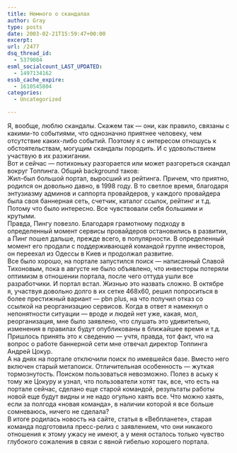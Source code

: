 ```yaml
---
title: Немного о скандалах
author: Gray
type: posts
date: 2003-02-21T15:59:47+00:00
excerpt:
url: /2477
dsq_thread_id:
  - 5379084
esml_socialcount_LAST_UPDATED:
  - 1497134162
essb_cache_expire:
  - 1610545804
categories:
  - Uncategorized

---
```








Я, вообще, люблю скандалы. Скажем так &#8212; они, как правило, связаны с какими-то событиями, что однозначно приятнее человеку, чем отсутствие каких-либо событий. Поэтому я с интересом отношусь к обстоятельствам, могущим скандалы породить. И с удовольствием участвую в их разжигании.  
Вот и сейчас &#8212; потихоньку разгорается или может разгореться скандал вокруг Топпинга. Общий background таков:  
Жил-был большой портал, выросший из рейтинга. Причем, что приятно, родился он довольно давно, в 1998 году. В то светлое время, благодаря энтузиазму админов и саппорта провайдеров, у каждого провайдера была своя баннерная сеть, счетчик, каталог ссылок, рейтинг и т.д. Потому что было интересно. Все чувствовали себя большими и крутыми.  
Правда, Пингу повезло. Благодаря грамотному подходу в определенный момент сервисы провайдеров остановились в развитии, а Пинг пошел дальше, прежде всего, в популярности. В определенный момент его продали с поддерживающей командой группе инвесторов, он переехал из Одессы в Киев и продолжал развитие.  
Все было хорошо, на портале запустился поиск &#8212; написанный Славой Тихоновым, пока в августе не было объявлено, что инвесторы потеряли оптимизм в отношении портала, после чего оттуда ушли все разработчики. И портал встал. Жизнью это назвать сложно. В октябре я, участвуя довольно долго в их сетке 468х60, решил попроситься в более престижный вариант &#8212; pbn plus, на что получил отказ со ссылкой на реорганизацию сервисов. Когда в ответ я намекнул о непонятности ситуации &#8212; вроде и людей нет уже, какая, мол, реорганизация, мне было заявлено, что слушать это удивительно, изменения в правилах будут опубликованы в ближайшее время и т.д. Пришлось принять это к сведению &#8212; учтя, правда, тот факт, что на вопрос о работе баннерной сети мне отвечал директор Топпинга Андрей Цокур.  
А на днях на портале отключили поиск по имевшейся базе. Вместо него включен старый метапоиск. Отличительная особенность &#8212; жуткая тормознутость. Поиском пользоваться невозможно. Полез в аську к тому же Цокуру и узнал, что пользователи хотят так, все, что есть на портале сейчас, сделано еще старой командой, результаты работы новой еще будут видны и не надо огульно хаять все. Что можно хаять, если за полгода &#171;новая команда&#187;, в наличии которой я все больше сомневаюсь, ничего не сделала?  
В итоге родилась новость на сайте, статья в &#171;Вебпланете&#187;, старая команда подготовила пресс-релиз с заявлением, что они никакого отношения к этому ужасу не имеют, а у меня осталось только чувство глубокого сожаления в связи с явной гибелью хорошего портала.